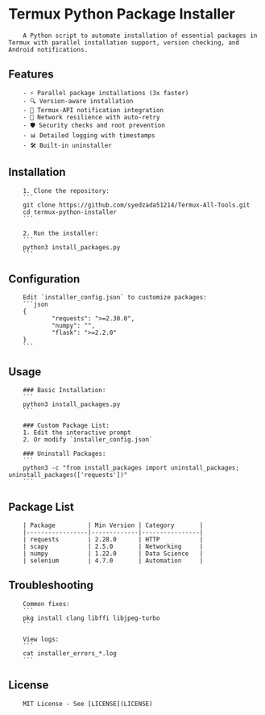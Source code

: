 # Termux Python Package Installer

        A Python script to automate installation of essential packages in Termux with parallel installation support, version checking, and Android notifications.

## Features

        - ⚡ Parallel package installations (3x faster)
        - 🔍 Version-aware installation
        - 📱 Termux-API notification integration
        - 🔄 Network resilience with auto-retry
        - 🛡️ Security checks and root prevention
        - 📊 Detailed logging with timestamps
        - 🛠️ Built-in uninstaller

## Installation

        1. Clone the repository:
        ```
        git clone https://github.com/syedzada51214/Termux-All-Tools.git
        cd termux-python-installer
        ```

        2. Run the installer:
        ```
        python3 install_packages.py
        ```

## Configuration

        Edit `installer_config.json` to customize packages:
        ```json
        {
                "requests": ">=2.30.0",
                "numpy": "",
                "flask": ">=2.2.0"
        }
        ```

## Usage

        ### Basic Installation:
        ```
        python3 install_packages.py
        ```

        ### Custom Package List:
        1. Edit the interactive prompt
        2. Or modify `installer_config.json`

        ### Uninstall Packages:
        ```
        python3 -c "from install_packages import uninstall_packages; uninstall_packages(['requests'])"
        ```

## Package List

        | Package         | Min Version | Category       |
        |-----------------|-------------|----------------|
        | requests        | 2.28.0      | HTTP           |
        | scapy           | 2.5.0       | Networking     |
        | numpy           | 1.22.0      | Data Science   |
        | selenium        | 4.7.0       | Automation     |

## Troubleshooting

        Common fixes:
        ```
        pkg install clang libffi libjpeg-turbo
        ```

        View logs:
        ```
        cat installer_errors_*.log
        ```

## License

        MIT License - See [LICENSE](LICENSE)

